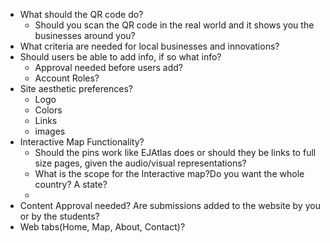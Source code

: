 * What should the QR code do?   
  * Should you scan the QR code in the real world and it shows you the businesses around you?  
* What criteria are needed for local businesses and innovations?  
* Should users be able to add info, if so what info?   
  * Approval needed before users add?   
  * Account Roles?  
* Site aesthetic preferences?  
  * Logo  
  * Colors  
  * Links  
  * images  
* Interactive Map Functionality?  
  * Should the pins work like EJAtlas does or should they be links to full size pages, given the audio/visual representations?  
  * What is the scope for the Interactive map?Do you want the whole country? A state?  
  *   
* Content Approval needed? Are submissions added to the website by you or by the students?   
* Web tabs(Home, Map, About, Contact)?  
  